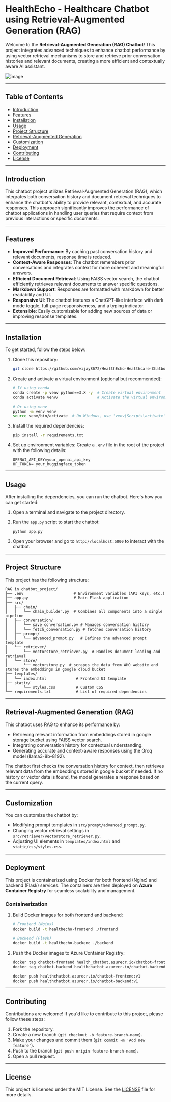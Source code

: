 # HealthEcho - Healthcare Chatbot using Retrieval-Augmented Generation (RAG)

Welcome to the **Retrieval-Augmented Generation (RAG) Chatbot**! This project integrates advanced techniques to enhance chatbot performance by using vector retrieval mechanisms to store and retrieve prior conversation histories and relevant documents, creating a more efficient and contextually aware AI assistant.

![image](https://github.com/user-attachments/assets/f0df6e4b-46af-4b75-9bcc-b012c6173121)

---

## Table of Contents
- [Introduction](#introduction)
- [Features](#features)
- [Installation](#installation)
- [Usage](#usage)
- [Project Structure](#project-structure)
- [Retrieval-Augmented Generation](#retrieval-augmented-generation-rag)
- [Customization](#customization)
- [Deployment](#deployment)
- [Contributing](#contributing)
- [License](#license)

---

## Introduction

This chatbot project utilizes Retrieval-Augmented Generation (RAG), which integrates both conversation history and document retrieval techniques to enhance the chatbot's ability to provide relevant, contextual, and accurate responses. This approach significantly improves the performance of chatbot applications in handling user queries that require context from previous interactions or specific documents.

---

## Features

- **Improved Performance**: By caching past conversation history and relevant documents, response time is reduced.
- **Context-Aware Responses**: The chatbot remembers prior conversations and integrates context for more coherent and meaningful answers.
- **Efficient Document Retrieval**: Using FAISS vector search, the chatbot efficiently retrieves relevant documents to answer specific questions.
- **Markdown Support**: Responses are formatted with markdown for better readability and UI.
- **Responsive UI**: The chatbot features a ChatGPT-like interface with dark mode toggle, full-page responsiveness, and a typing indicator.
- **Extensible**: Easily customizable for adding new sources of data or improving response templates.

---

## Installation

To get started, follow the steps below:

1. Clone this repository:
    ```bash
    git clone https://github.com/vijay8672/HealthEcho-Healthcare-Chatbot-using-Retrieval-Augmented-Generation.git
    ```

2. Create and activate a virtual environment (optional but recommended):
    ```bash
    # If using conda
    conda create -p venv python==3.X -y  # Create virtual environment
    conda activate venv/                 # Activate the virtual environment
    
    # Or using venv
    python -m venv venv
    source venv/bin/activate  # On Windows, use 'venv\Scripts\activate'
    ```

3. Install the required dependencies:
    ```bash
    pip install -r requirements.txt
    ```

4. Set up environment variables:
    Create a `.env` file in the root of the project with the following details:
    ```
    OPENAI_API_KEY=your_openai_api_key
    HF_TOKEN= your_huggingface_token
    ```

---

## Usage

After installing the dependencies, you can run the chatbot. Here's how you can get started:

1. Open a terminal and navigate to the project directory.
2. Run the `app.py` script to start the chatbot:
    ```bash
    python app.py
    ```

3. Open your browser and go to `http://localhost:5000` to interact with the chatbot.

---

## Project Structure

This project has the following structure:

    RAG in chatbot_project/
    ├── .env                      # Environment variables (API keys, etc.)
    ├── app.py                    # Main Flask application
    ├── src/
    │   ├── chain/
    │   │   └── chain_builder.py  # Combines all components into a single pipeline
    │   ├── conversation/
    │   │   └── save_conversation.py # Manages conversation history
    │   │   └── fetch_conversation.py # fetches conversation history
    │   ├── prompt/
    │   │   └── advanced_prompt.py   # Defines the advanced prompt template
    │   └── retriever/
    │       └── vectorstore_retriever.py  # Handles document loading and retrieval
    │   └── store/
    │       └── vectorstore.py  # scrapes the data from WHO website and stores the embeddings in google cloud bucket
    ├── templates/
    │   └── index.html             # Frontend UI template
    ├── static/
    │       └── styles.css         # Custom CSS
    └── requirements.txt           # List of required dependencies

---

## Retrieval-Augmented Generation (RAG)

This chatbot uses RAG to enhance its performance by:
- Retrieving relevant information from embeddings stored in google storage bucket using FAISS vector search.
- Integrating conversation history for contextual understanding.
- Generating accurate and context-aware responses using the Groq model (llama3-8b-8192).

The chatbot first checks the conversation history for context, then retrieves relevant data from the embeddings stored in google bucket if needed. If no history or vector data is found, the model generates a response based on the current query.

---

## Customization

You can customize the chatbot by:
- Modifying prompt templates in `src/prompt/advanced_prompt.py`.
- Changing vector retrieval settings in `src/retriever/vectorstore_retriever.py`.
- Adjusting UI elements in `templates/index.html` and `static/css/styles.css`.

---

## Deployment

This project is containerized using Docker for both frontend (Nginx) and backend (Flask) services. The containers are then deployed on **Azure Container Registry** for seamless scalability and management.  

### Containerization

1. Build Docker images for both frontend and backend:
    ```bash
    # Frontend (Nginx)
    docker build -t healthecho-frontend ./frontend

    # Backend (Flask)
    docker build -t healthecho-backend ./backend
    ```

2. Push the Docker images to Azure Container Registry:
    ```bash
    docker tag chatbot-frontend health_chatbot.azurecr.io/chatbot-frontend:v1
    docker tag chatbot-backend healthchatbot.azurecr.io/chatbot-backend:v1

    docker push healthchatbot.azurecr.io/chatbot-frontend:v1
    docker push healthchatbot.azurecr.io/chatbot-backend:v1
    ```
    
---

## Contributing

Contributions are welcome! If you'd like to contribute to this project, please follow these steps:
1. Fork the repository.
2. Create a new branch (`git checkout -b feature-branch-name`).
3. Make your changes and commit them (`git commit -m 'Add new feature'`).
4. Push to the branch (`git push origin feature-branch-name`).
5. Open a pull request.

---

## License

This project is licensed under the MIT License. See the [LICENSE](LICENSE) file for more details.
